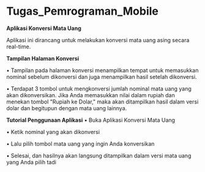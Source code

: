 # Tugas_Pemrograman_Mobile

**Aplikasi Konversi Mata Uang**

Aplikasi ini dirancang untuk melakukan konversi mata uang asing secara real-time.

**Tampilan Halaman Konversi**

• Tampilan pada halaman konversi menampilkan tempat untuk memasukkan nominal sebelum dikonversi dan juga menampilkan hasil setelah dikonversi.

• Terdapat 3 tombol untuk mengkonversi jumlah nominal mata uang yang akan dikonversikan. Jika Anda memasukkan nilai dalam rupiah dan menekan tombol "Rupiah ke Dolar," maka akan ditampilkan hasil dalam versi dolar dan begitupun dengan mata uang lainnya.

**Tutorial Penggunaan Aplikasi**
• Buka Aplikasi Konversi Mata Uang 

• Ketik nominal yang akan dikonversi

• Lalu pilih tombol mata uang yang ingin Anda konversikan

• Selesai, dan hasilnya akan langsung ditampilkan dalam versi mata uang yang Anda pilih tadi 

